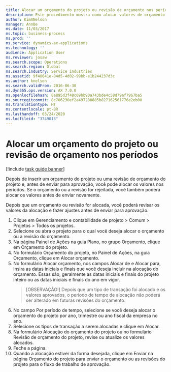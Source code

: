 ```yaml
---
title: Alocar um orçamento do projeto ou revisão de orçamento nos períodos
description: Este procedimento mostra como alocar valores de orçamento do projeto nos períodos.
author: KimANelson
manager: AnnBe
ms.date: 11/03/2017
ms.topic: business-process
ms.prod: ''
ms.service: dynamics-ax-applications
ms.technology: ''
audience: Application User
ms.reviewer: josaw
ms.search.scope: Operations
ms.search.region: Global
ms.search.industry: Service industries
ms.assetid: 9f48641e-84d5-4d02-99bb-e1b244237d3c
ms.author: knelson
ms.search.validFrom: 2016-06-30
ms.dyn365.ops.version: AX 7.0.0
ms.openlocfilehash: 8a895d3f48c09bb90a743bde4c58d79af7967ba5
ms.sourcegitcommit: 8c786230ef2a497280885b827162561776e2eb00
ms.translationtype: HT
ms.contentlocale: pt-BR
ms.lasthandoff: 03/24/2020
ms.locfileid: "3749013"
---
```

# <a name="allocate-a-project-budget-or-budget-revision-across-periods"></a>Alocar um orçamento do projeto ou revisão de orçamento nos períodos

[!include [task guide banner](../../includes/task-guide-banner.md)]

Depois de inserir um orçamento do projeto ou uma revisão de orçamento do projeto e, antes de enviar para aprovação, você pode alocar os valores nos períodos. Se o orçamento ou a revisão for rejeitada, você também poderá alocar os valores antes de enviar novamente. 

Depois que um orçamento ou revisão for alocada, você poderá revisar os valores da alocação e fazer ajustes antes de enviar para aprovação. 

1. Clique em Gerenciamento e contabilidade de projeto > Comum > Projetos > Todos os projetos. 
2. Selecione ou abra o projeto para o qual você deseja alocar o orçamento ou a revisão do orçamento. 
3. Na página Painel de Ações na guia Plano, no grupo Orçamento, clique em Orçamento do projeto. 
4. No formulário Orçamento do projeto, no Painel de Ações, na guia Orçamento, clique em Alocar orçamento. 
5. No formulário Alocar orçamento, nos campos Alocar de e Alocar para, insira as datas iniciais e finais que você deseja incluir na alocação do orçamento. Essas são, geralmente as datas iniciais e finais do projeto inteiro ou as datas iniciais e finais do ano em vigor.  
   > [OBSERVAÇÃO!] Depois que um tipo de transação foi alocado e os valores aprovados, o período de tempo de alocação não poderá ser alterado em futuras revisões do orçamento. 
6. No campo Por período de tempo, selecione se você deseja alocar o orçamento do projeto por ano, trimestre ou ano fiscal da empresa no ano.
7. Selecione os tipos de transação a serem alocadas e clique em Alocar. 
8. Na formulário Alocação do orçamento do projeto ou no formulário Revisão de orçamento do projeto, revise ou atualize os valores alocados. 
9. Feche a página.
10. Quando a alocação estiver da forma desejada, clique em Enviar na página Orçamento do projeto para enviar o orçamento ou as revisões do projeto para o fluxo de trabalho de aprovação.  


